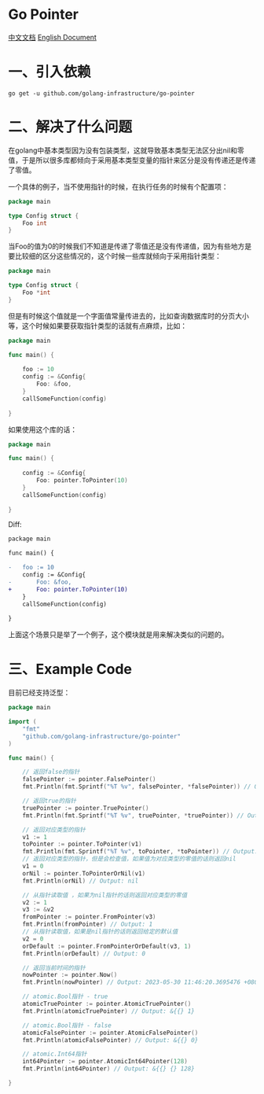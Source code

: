 # Go Pointer

[中文文档](./README.md) [English Document](./README_en.md)

# 一、引入依赖

```text
go get -u github.com/golang-infrastructure/go-pointer
```

# 二、解决了什么问题

在golang中基本类型因为没有包装类型，这就导致基本类型无法区分出nil和零值，于是所以很多库都倾向于采用基本类型变量的指针来区分是没有传递还是传递了零值。

一个具体的例子，当不使用指针的时候，在执行任务的时候有个配置项：

```go
package main

type Config struct {
	Foo int
}

```

当Foo的值为0的时候我们不知道是传递了零值还是没有传递值，因为有些地方是要比较细的区分这些情况的，这个时候一些库就倾向于采用指针类型：

```go
package main

type Config struct {
	Foo *int
}

```

但是有时候这个值就是一个字面值常量传进去的，比如查询数据库时的分页大小等，这个时候如果要获取指针类型的话就有点麻烦，比如：

```go
package main 

func main() {
    
    foo := 10 
    config := &Config{
        Foo: &foo, 
    }
    callSomeFunction(config)
    
}
```

如果使用这个库的话：

```go
package main 

func main() {
    
    config := &Config{
        Foo: pointer.ToPointer(10) 
    }
    callSomeFunction(config)
    
}
```

Diff:

```diff
package main 

func main() {

-	foo := 10 
    config := &Config{
-    	Foo: &foo, 
+       Foo: pointer.ToPointer(10) 
    }
    callSomeFunction(config)
    
}
```

上面这个场景只是举了一个例子，这个模块就是用来解决类似的问题的。

# 三、Example Code

目前已经支持泛型：

```go
package main

import (
	"fmt"
	"github.com/golang-infrastructure/go-pointer"
)

func main() {

	// 返回false的指针
	falsePointer := pointer.FalsePointer()
	fmt.Println(fmt.Sprintf("%T %v", falsePointer, *falsePointer)) // Output: *bool false

	// 返回true的指针
	truePointer := pointer.TruePointer()
	fmt.Println(fmt.Sprintf("%T %v", truePointer, *truePointer)) // Output: *bool true

	// 返回对应类型的指针
	v1 := 1
	toPointer := pointer.ToPointer(v1)
	fmt.Println(fmt.Sprintf("%T %v", toPointer, *toPointer)) // Output: *int 1
	// 返回对应类型的指针，但是会检查值，如果值为对应类型的零值的话则返回nil
	v1 = 0
	orNil := pointer.ToPointerOrNil(v1)
	fmt.Println(orNil) // Output: nil

	// 从指针读取值 ，如果为nil指针的话则返回对应类型的零值
	v2 := 1
	v3 := &v2
	fromPointer := pointer.FromPointer(v3)
	fmt.Println(fromPointer) // Output: 1
	// 从指针读取值，如果是nil指针的话则返回给定的默认值
	v2 = 0
	orDefault := pointer.FromPointerOrDefault(v3, 1)
	fmt.Println(orDefault) // Output: 0

	// 返回当前时间的指针
	nowPointer := pointer.Now()
	fmt.Println(nowPointer) // Output: 2023-05-30 11:46:20.3695476 +0800 CST m=+0.003922101

	// atomic.Bool指针 - true
	atomicTruePointer := pointer.AtomicTruePointer()
	fmt.Println(atomicTruePointer) // Output: &{{} 1}

	// atomic.Bool指针 - false
	atomicFalsePointer := pointer.AtomicFalsePointer()
	fmt.Println(atomicFalsePointer) // Output: &{{} 0}

	// atomic.Int64指针
	int64Pointer := pointer.AtomicInt64Pointer(128)
	fmt.Println(int64Pointer) // Output: &{{} {} 128}

}
```



